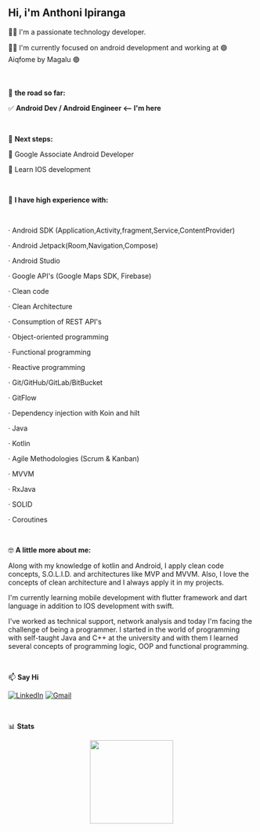 ## Hi, i'm Anthoni Ipiranga

👋🏻 I'm a passionate technology developer.

💪🏻 I'm currently focused on android development and working at 🟣 Aiqfome by Magalu 🟣

</br>

🚀 **the road so far:**

✅ **Android Dev / Android Engineer <-- I'm here**

</br>

🗾 **Next steps:**

📍 Google Associate Android Developer

📍 Learn IOS development


</br>

 🔧 **I have high experience with:**
  
  
  </br>
  
· Android SDK (Application,Activity,fragment,Service,ContentProvider)

· Android Jetpack(Room,Navigation,Compose)

· Android Studio

· Google API's (Google Maps SDK, Firebase)

· Clean code

· Clean Architecture

· Consumption of REST API's

· Object-oriented programming

· Functional programming

· Reactive programming

· Git/GitHub/GitLab/BitBucket

· GitFlow

· Dependency injection with Koin and hilt

· Java

· Kotlin

· Agile Methodologies (Scrum & Kanban)

· MVVM

· RxJava

· SOLID

· Coroutines
  
</br>

🤓 **A little more about me:**

Along with my knowledge of kotlin and Android, I apply clean code concepts, S.O.L.I.D. and architectures like MVP and MVVM. Also, I love the concepts of clean architecture and I always apply it in my projects.

I'm currently learning mobile development with flutter framework and dart language in addition to IOS development with swift.

  I've worked as technical support, network analysis and today I'm facing the challenge of being a programmer. I started in the world of programming with self-taught Java and C++ at the university and with them I learned several concepts of programming logic, OOP and functional programming.
  
  </br>

:mailbox: **Say Hi** 

[![LinkedIn](https://img.shields.io/badge/-LINKEDIN-0077B5?style=for-the-badge&logo=linkedin&logoColor=white)](https://www.linkedin.com/in/anthoniipiranga/)
[![Gmail](https://img.shields.io/badge/-GMAIL-D14836?style=for-the-badge&logo=gmail&logoColor=white)](mailto:anthoni.ipiranga@gmail.com)


</br>

📊 **Stats**

<p align="center">
<a href="https://github.com/AnthoniIP">
<img height="170em" align="center" src="https://github-readme-stats.vercel.app/api/top-langs/?username=anthoniip&layout=compact" />
</a>
</p>

